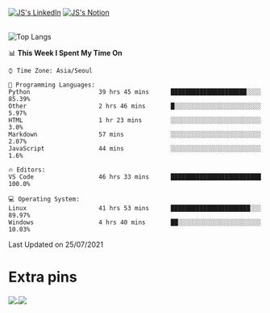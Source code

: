 
[![JS's LinkedIn](https://img.shields.io/badge/LinkedIn-blue?style=for-the-badge&logo=linkedin)](https://www.linkedin.com/in/jaeseung-lee-5a2a32139/) 
[![JS's Notion](https://img.shields.io/badge/Notion-black?style=for-the-badge&logo=notion)](https://bit.ly/ljswiki1) <br><br>
<!-- ![JS's GitHub stats](https://github-readme-stats-lemon-five.vercel.app/api?username=tkxkd0159&hide=contribs,prs,stars,issues&show_icons=true&theme=react&include_all_commits=true)   -->
![Top Langs](https://github-readme-stats-lemon-five.vercel.app/api/top-langs/?username=tkxkd0159&layout=compact&hide=jupyter%20notebook,scss&langs_count=10)  


<!--START_SECTION:waka-->
📊 **This Week I Spent My Time On** 

```text
⌚︎ Time Zone: Asia/Seoul

💬 Programming Languages: 
Python                   39 hrs 45 mins      █████████████████████░░░░   85.39% 
Other                    2 hrs 46 mins       █░░░░░░░░░░░░░░░░░░░░░░░░   5.97% 
HTML                     1 hr 23 mins        ░░░░░░░░░░░░░░░░░░░░░░░░░   3.0% 
Markdown                 57 mins             ░░░░░░░░░░░░░░░░░░░░░░░░░   2.07% 
JavaScript               44 mins             ░░░░░░░░░░░░░░░░░░░░░░░░░   1.6%

🔥 Editors: 
VS Code                  46 hrs 33 mins      █████████████████████████   100.0%

💻 Operating System: 
Linux                    41 hrs 53 mins      ██████████████████████░░░   89.97% 
Windows                  4 hrs 40 mins       ██░░░░░░░░░░░░░░░░░░░░░░░   10.03%

```


 Last Updated on 25/07/2021
<!--END_SECTION:waka-->

# Extra pins
<a href="https://github.com/tkxkd0159/go-chain">
  <img align="center" src="https://github-readme-stats-lemon-five.vercel.app/api/pin/?username=tkxkd0159&repo=go-chain&theme=react" />
</a>
<a href="https://github.com/tkxkd0159/dsalgo">
  <img align="center" src="https://github-readme-stats-lemon-five.vercel.app/api/pin/?username=tkxkd0159&repo=dsalgo&theme=react" />
</a>

<!---
- 🔭 I’m currently working on ...
- 🌱 I’m currently learning blockchain and distributed network
- 👯 I’m looking to collaborate on ...
- 🤔 I’m looking for help with ...
- 💬 Ask me about ...
- 📫 How to reach me: ...
- 😄 Pronouns: ...
- ⚡ Fun fact: ...
-->
